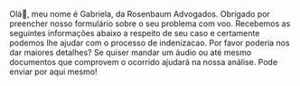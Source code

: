 Olá👋, meu nome é Gabriela, da Rosenbaum Advogados. Obrigado por preencher nosso formulário sobre o seu problema com voo. Recebemos as seguintes informações abaixo a respeito de seu caso e certamente podemos lhe ajudar com o processo de indenizacao. Por favor poderia nos dar maiores detalhes? Se quiser mandar um áudio ou até mesmo documentos que comprovem o ocorrido ajudará na nossa análise. Pode enviar por aqui mesmo!
